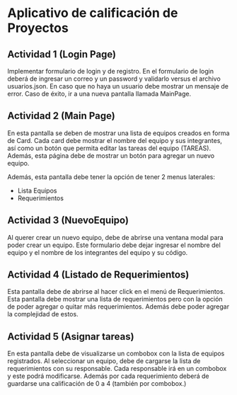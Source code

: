 # Aplicativo de calificación de Proyectos

## Actividad 1 (Login Page)

Implementar formulario de login y de registro. En el formulario de login deberá de ingresar un correo y un password y validarlo versus el archivo
usuarios.json. En caso que no haya un usuario debe mostrar un mensaje de error. Caso de éxito, ir a una nueva pantalla llamada MainPage.

## Actividad 2 (Main Page)

En esta pantalla se deben de mostrar una lista de equipos creados en forma de Card. Cada card debe mostrar el nombre del equipo y sus integrantes, así como un botón que permita editar las tareas del equipo (TAREAS). Además, esta página debe de mostrar un botón para agregar un nuevo equipo.

Además, esta pantalla debe tener la opción de tener 2 menus laterales:

- Lista Equipos
- Requerimientos

## Actividad 3 (NuevoEquipo)

Al querer crear un nuevo equipo, debe de abrirse una ventana modal para poder crear un equipo. Este formulario debe dejar ingresar el nombre del equipo y el nombre de los integrantes del equipo y su código.

## Actividad 4 (Listado de Requerimientos)

Esta pantalla debe de abrirse al hacer click en el menú de Requerimientos. Esta pantalla debe mostrar una lista de requerimientos pero con la opción de poder agregar o quitar más requerimientos. Además debe poder agregar la complejidad de estos.

## Actividad 5 (Asignar tareas)

En esta pantalla debe de visualizarse un combobox con la lista de equipos registrados. Al seleccionar un equipo, debe de cargarse la lista de requerimientos con su responsable. Cada responsable irá en un combobox y este podrá modificarse. Además por cada requerimiento deberá de guardarse una calificación de 0 a 4 (también por combobox.)
